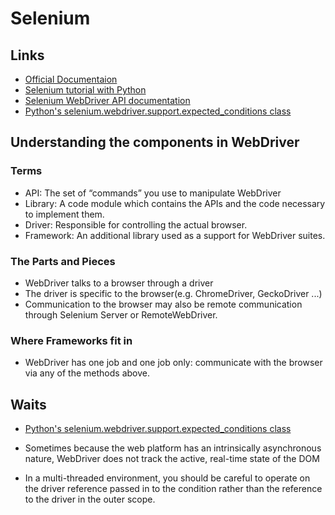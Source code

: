 # Selenium

## Links

- [Official Documentaion](https://www.selenium.dev/documentation/webdriver/understanding_the_components/)
- [Selenium tutorial with Python](https://www.youtube.com/watch?v=b5jt2bhSeXs)
- [Selenium WebDriver API documentation](https://selenium-python.readthedocs.io/api.html)
- [Python's selenium.webdriver.support.expected_conditions class](https://www.selenium.dev/selenium/docs/api/py/webdriver_support/selenium.webdriver.support.expected_conditions.html?highlight=expected)

## Understanding the components in WebDriver

### Terms

- API: The set of “commands” you use to manipulate WebDriver
- Library: A code module which contains the APIs and the code necessary to implement them.
- Driver: Responsible for controlling the actual browser.
- Framework: An additional library used as a support for WebDriver suites.

### The Parts and Pieces

- WebDriver talks to a browser through a driver
- The driver is specific to the browser(e.g. ChromeDriver, GeckoDriver ...)
- Communication to the browser may also be remote communication through Selenium Server or RemoteWebDriver.

### Where Frameworks fit in
- WebDriver has one job and one job only: communicate with the browser via any of the methods above.

## Waits

- [Python's selenium.webdriver.support.expected_conditions class](https://www.selenium.dev/selenium/docs/api/py/webdriver_support/selenium.webdriver.support.expected_conditions.html?highlight=expected)

- Sometimes because the web platform has an intrinsically asynchronous nature, WebDriver does not track the active, real-time state of the DOM

- In a multi-threaded environment, you should be careful to operate on the driver reference passed in to the condition rather than the reference to the driver in the outer scope.
